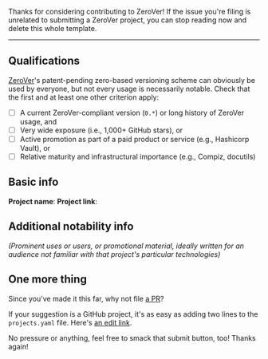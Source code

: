 
Thanks for considering contributing to ZeroVer! If the issue you're
filing is unrelated to submitting a ZeroVer project, you can stop
reading now and delete this whole template.

---

## Qualifications

[ZeroVer](https://zerover.org)'s patent-pending zero-based versioning
scheme can obviously be used by everyone, but not every usage is
necessarily notable. Check that the first and at least one other
criterion apply:

- [ ] A current ZeroVer-compliant version (`0.*`) or long history of ZeroVer usage, and
- [ ] Very wide exposure (i.e., 1,000+ GitHub stars), or
- [ ] Active promotion as part of a paid product or service (e.g., Hashicorp Vault), or
- [ ] Relative maturity and infrastructural importance (e.g., Compiz, docutils)

## Basic info

**Project name**:
**Project link**:

## Additional notability info

*(Prominent uses or users, or promotional material, ideally written
for an audience not familiar with that project's particular
technologies)*

## One more thing

Since you've made it this far, why not file [a PR](https://github.com/mahmoud/zerover/pulls)?

If your suggestion is a GitHub project, it's as easy as adding two
lines to the `projects.yaml` file. Here's [an edit
link](https://github.com/mahmoud/zerover/edit/master/projects.yaml).

No pressure or anything, feel free to smack that submit button, too! Thanks again!
